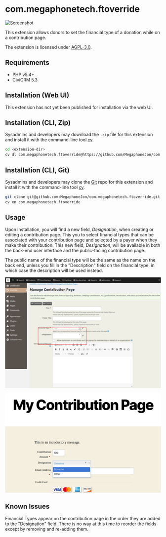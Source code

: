 # com.megaphonetech.ftoverride

![Screenshot](/images/screenshot.png)

This extension allows donors to set the financial type of a donation while on a contribution page.

The extension is licensed under [AGPL-3.0](LICENSE.txt).

## Requirements

* PHP v5.4+
* CiviCRM 5.3

## Installation (Web UI)

This extension has not yet been published for installation via the web UI.

## Installation (CLI, Zip)

Sysadmins and developers may download the `.zip` file for this extension and
install it with the command-line tool [cv](https://github.com/civicrm/cv).

```bash
cd <extension-dir>
cv dl com.megaphonetech.ftoverride@https://github.com/MegaphoneJon/com.megaphonetech.ftoverride/archive/master.zip
```

## Installation (CLI, Git)

Sysadmins and developers may clone the [Git](https://en.wikipedia.org/wiki/Git) repo for this extension and
install it with the command-line tool [cv](https://github.com/civicrm/cv).

```bash
git clone git@github.com:MegaphoneJon/com.megaphonetech.ftoverride.git
cv en com.megaphonetech.ftoverride
```

## Usage

Upon installation, you will find a new field, *Designation*, when creating or editing a contribution page. This you to select financial types that can be associated with your contribution page and selected by a payer when they make their contribution. This new field, *Designation*, will be available in both the back-end user interface and the public-facing contribution page.

The public name of the financial type will be the same as the name on the back end, unless you fill in the "Description" field on the financial type, in which case the description will be used instead.

![contribution-page-backend.png screenshot](/images/contribution-page-backend.png)

![contribution-page-public.png screenshot](/images/contribution-page-public.png)


## Known Issues

Financial Types appear on the contribution page in the order they are added to the "Designation" field.  There is no way at this time to reorder the fields except by removing and re-adding them.

